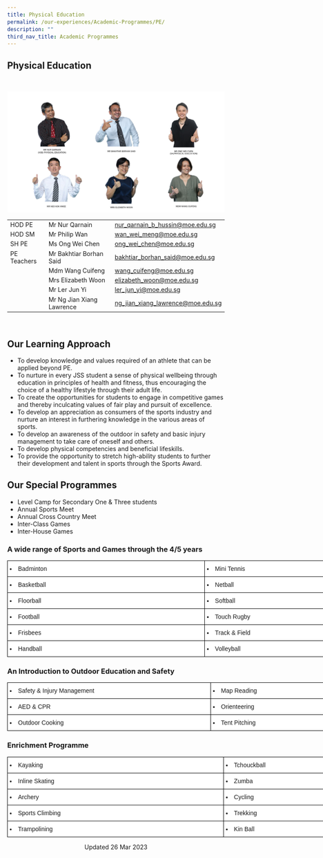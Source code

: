 ```yaml
---
title: Physical Education
permalink: /our-experiences/Academic-Programmes/PE/
description: ""
third_nav_title: Academic Programmes
---
```

## Physical Education

<br>

![](/images/JS_PHYSICAL%20EDUCATION%20DEPARTMENT%202022%20wO%20Frame.jpg)
<br>

|  |  |  |
| -------- | -------- | -------- |
| HOD PE   | Mr Nur Qarnain    | [nur\_qarnain\_b\_hussin@moe.edu.sg](mailto:nur_qarnain_b_hussin@moe.edu.sg)    |
|  HOD SM   | Mr Philip Wan   | [wan_wei_meng@moe.edu.sg](wan_wei_meng@moe.edu.sg)     |
| SH PE   | Ms Ong Wei Chen    | [ong\_wei\_chen@moe.edu.sg](mailto:ong_wei_chen@moe.edu.sg)   |
| PE Teachers    | Mr Bakhtiar Borhan Said    | [bakhtiar\_borhan\_said@moe.edu.sg](mailto:bakhtiar_borhan_said@moe.edu.sg)     |
|     | Mdm Wang Cuifeng     |[wang\_cuifeng@moe.edu.sg](mailto:wang_cuifen@moe.edu.sg)     |
|     | Mrs Elizabeth Woon   | [elizabeth\_woon@moe.edu.sg](mailto:ng_siew_tuan@moe.edu.sg) |
|     | Mr Ler Jun Yi     | [ler_jun_yi@moe.edu.sg](ler_jun_yi@moe.edu.sg)    |
|   | Mr Ng Jian Xiang Lawrence    | [ng_jian_xiang_lawrence@moe.edu.sg](ng_jian_xiang_lawrence@moe.edu.sg)   |

<br>

## Our Learning Approach


*   To develop knowledge and values required of an athlete that can be applied beyond PE.
*   To nurture in every JSS student a sense of physical wellbeing through education in principles of health and fitness, thus encouraging the choice of a healthy lifestyle through their adult life.
*   To create the opportunities for students to engage in competitive games and thereby inculcating values of fair play and pursuit of excellence.
*   To develop an appreciation as consumers of the sports industry and nurture an interest in furthering knowledge in the various areas of sports.
*   To develop an awareness of the outdoor in safety and basic injury management to take care of oneself and others.
*   To develop physical competencies and beneficial lifeskills.
*   To provide the opportunity to stretch high-ability students to further their development and talent in sports through the Sports Award.

## Our Special Programmes


*   Level Camp for Secondary One & Three students
*   Annual Sports Meet
*   Annual Cross Country Meet
*   Inter-Class Games
*   Inter-House Games

### A wide range of Sports and Games through the 4/5 years

<style type="text/css">
.tg  {border-collapse:collapse;border-spacing:0;}
.tg td{border-color:black;border-style:solid;border-width:1px;font-family:Arial, sans-serif;font-size:14px;
  overflow:hidden;padding:10px 5px;word-break:normal;}
.tg th{border-color:black;border-style:solid;border-width:1px;font-family:Arial, sans-serif;font-size:14px;
  font-weight:normal;overflow:hidden;padding:10px 5px;word-break:normal;}
.tg .tg-ktyi{background-color:#FFF;text-align:left;vertical-align:top}
</style>
<table class="tg" style="undefined;table-layout: fixed; width: 1104px">
<colgroup>
<col style="width: 457px">
<col style="width: 647px">
</colgroup>
<thead>
  <tr>
		<th class="tg-ktyi"><li>Badminton</li></th>
		<th class="tg-ktyi"><li>Mini Tennis</li></th>
  </tr>
</thead>
<tbody>
  <tr>
		<td class="tg-ktyi"><li>Basketball</li></td>
		<td class="tg-ktyi"><li>Netball</li></td>
  </tr>
  <tr>
		<td class="tg-ktyi"><li>Floorball</li></td>
		<td class="tg-ktyi"><li>Softball</li></td>
  </tr>
  <tr>
		<td class="tg-ktyi"><li>Football</li></td>
		<td class="tg-ktyi"><li>Touch Rugby</li></td>
  </tr>
  <tr>
		<td class="tg-ktyi"><li>Frisbees</li></td>
		<td class="tg-ktyi"><li>Track &amp; Field</li></td>
  </tr>
  <tr>
		<td class="tg-ktyi"><li>Handball</li></td>
		<td class="tg-ktyi"><li>Volleyball</li></td>
  </tr>
</tbody>
</table>

### An Introduction to Outdoor Education and Safety

<style type="text/css">
.tg  {border-collapse:collapse;border-spacing:0;}
.tg td{border-color:black;border-style:solid;border-width:1px;font-family:Arial, sans-serif;font-size:14px;
  overflow:hidden;padding:10px 5px;word-break:normal;}
.tg th{border-color:black;border-style:solid;border-width:1px;font-family:Arial, sans-serif;font-size:14px;
  font-weight:normal;overflow:hidden;padding:10px 5px;word-break:normal;}
.tg .tg-ktyi{background-color:#FFF;text-align:left;vertical-align:top}
</style>
<table class="tg" style="undefined;table-layout: fixed; width: 1137px">
<colgroup>
<col style="width: 471px">
<col style="width: 666px">
</colgroup>
<thead>
  <tr>
		<th class="tg-ktyi"><li>Safety &amp; Injury Management</li></th>
		<th class="tg-ktyi"><li>Map Reading</li></th>
  </tr>
</thead>
<tbody>
  <tr>
		<td class="tg-ktyi"><li>AED &amp; CPR</li></td>
		<td class="tg-ktyi"><li>Orienteering</li></td>
  </tr>
  <tr>
		<td class="tg-ktyi"><li>Outdoor Cooking</li></td>
		<td class="tg-ktyi"><li>Tent Pitching</li></td>
  </tr>
</tbody>
</table>

### Enrichment Programme

<style type="text/css">
.tg  {border-collapse:collapse;border-spacing:0;}
.tg td{border-color:black;border-style:solid;border-width:1px;font-family:Arial, sans-serif;font-size:14px;
  overflow:hidden;padding:10px 5px;word-break:normal;}
.tg th{border-color:black;border-style:solid;border-width:1px;font-family:Arial, sans-serif;font-size:14px;
  font-weight:normal;overflow:hidden;padding:10px 5px;word-break:normal;}
.tg .tg-ktyi{background-color:#FFF;text-align:left;vertical-align:top}
</style>
<table class="tg" style="undefined;table-layout: fixed; width: 1210px">
<colgroup>
<col style="width: 501px">
<col style="width: 709px">
</colgroup>
<thead>
  <tr>
		<th class="tg-ktyi"><li>Kayaking</li></th>
		<th class="tg-ktyi"><li>Tchouckball</li></th>
  </tr>
</thead>
<tbody>
  <tr>
		<td class="tg-ktyi"><li>Inline Skating</li></td>
		<td class="tg-ktyi"><li>Zumba</li></td>
  </tr>
  <tr>
		<td class="tg-ktyi"><li>Archery</li></td>
		<td class="tg-ktyi"><li>Cycling</li></td>
  </tr>
  <tr>
		<td class="tg-ktyi"><li>Sports Climbing</li></td>
		<td class="tg-ktyi"><li>Trekking</li></td>
  </tr>
  <tr>
    <td class="tg-ktyi"><li>Trampolining</li></td>
		<td class="tg-ktyi"><li>Kin Ball</li></td>
  </tr>
</tbody>
</table>

<center> Updated 26 Mar 2023 </center>